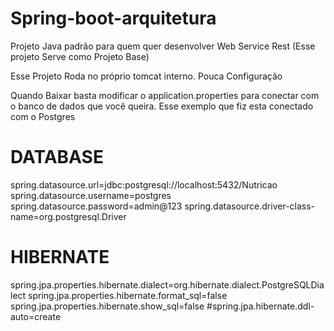 # Spring-boot-arquitetura
Projeto Java padrão para quem quer desenvolver Web Service Rest (Esse projeto Serve como Projeto Base)

Esse Projeto Roda no próprio tomcat interno.
Pouca Configuração


Quando Baixar basta modificar o application.properties para conectar com o banco de dados que você queira.
Esse exemplo que fiz esta conectado com o Postgres



# DATABASE
spring.datasource.url=jdbc:postgresql://localhost:5432/Nutricao
spring.datasource.username=postgres
spring.datasource.password=admin@123
spring.datasource.driver-class-name=org.postgresql.Driver

# HIBERNATE
spring.jpa.properties.hibernate.dialect=org.hibernate.dialect.PostgreSQLDialect
spring.jpa.properties.hibernate.format_sql=false
spring.jpa.properties.hibernate.show_sql=false
#spring.jpa.hibernate.ddl-auto=create